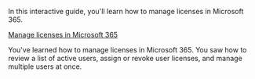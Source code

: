 In this interactive guide, you'll learn how to manage licenses in Microsoft 365.

[Manage licenses in Microsoft 365](https://mslearn.cloudguides.com/guides/Manage%20licenses%20in%20Microsoft%20365)

You've learned how to manage licenses in Microsoft 365. You saw how to review a list of active users, assign or revoke user licenses, and manage multiple users at once.
